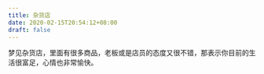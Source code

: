 ```yaml
---
title: 杂货店
date: 2020-02-15T20:54:12+08:00
draft: false
---
```


梦见杂货店，里面有很多商品，老板或是店员的态度又很不错，那表示你目前的生活很富足，心情也非常愉快。